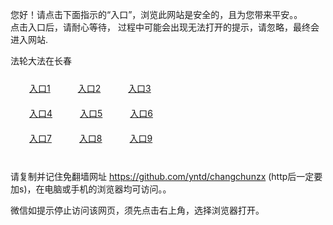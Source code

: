 您好！请点击下面指示的“入口”，浏览此网站是安全的，且为您带来平安。。 <br/>
点击入口后，请耐心等待， 过程中可能会出现无法打开的提示，请忽略，最终会进入网站. </br>

法轮大法在长春<br/>
<div style="padding:10px"><a style="margin:20px" target="_blank" href="https://d1ixnuyy5we42r.cloudfront.net/2Qpsp?abchjalu" id="ccLink1" rel="nofollow">入口1</a> <a target="_blank" style="margin:20px" href="https://dpok8z1i19ry2.cloudfront.net/2Qpsp?ozlhw" id="ccLink2" rel="nofollow">入口2</a> <a style="margin:20px" target="_blank" href="https://d2jc4zoxzpspko.cloudfront.net/2Qpsp?awzuiquo" id="ccLink3" rel="nofollow">入口3</a></div>

<div style="padding:10px" ><a style="margin:20px" target="_blank" href="https://d1ixnuyy5we42r.cloudfront.net/2Qpsp?abchjalu" id="ccLink4" rel="nofollow">入口4</a> <a style="margin:20px" href="https://dpok8z1i19ry2.cloudfront.net/2Qpsp?ozlhw" target="_blank" id="ccLink5" rel="nofollow">入口5</a> <a style="margin:20px" href="https://d2jc4zoxzpspko.cloudfront.net/2Qpsp?awzuiquo" target="_blank" id="ccLink6" rel="nofollow">入口6</a></div>

<div style="padding:10px"><a style="margin:20px" target="_blank" href="https://d1ixnuyy5we42r.cloudfront.net/2Qpsp?abchjalu" id="ccLink7" rel="nofollow">入口7</a> <a style="margin:20px" href="https://dpok8z1i19ry2.cloudfront.net/2Qpsp?ozlhw" target="_blank" id="ccLink8" rel="nofollow">入口8</a> <a style="margin:20px" target="_blank" href="https://d2jc4zoxzpspko.cloudfront.net/2Qpsp?awzuiquo" id="ccLink9" rel="nofollow">入口9</a></div>

<br/>



请复制并记住免翻墙网址 https://github.com/yntd/changchunzx (http后一定要加s)，在电脑或手机的浏览器均可访问。。<br/>

微信如提示停止访问该网页，须先点击右上角，选择浏览器打开。
